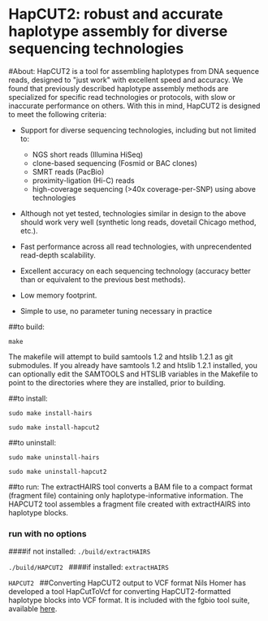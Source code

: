 HapCUT2: robust and accurate haplotype assembly for diverse sequencing technologies
======

#About:
HapCUT2 is a tool for assembling haplotypes from DNA sequence reads, designed to "just work" with excellent speed and accuracy.
We found that previously described haplotype assembly methods are specialized for specific read technologies or protocols, with slow or inaccurate performance on others. With this in mind, HapCUT2 is designed to meet the following criteria:
- Support for diverse sequencing technologies, including but not limited to:
    * NGS short reads (Illumina HiSeq)
    * clone-based sequencing (Fosmid or BAC clones)
    * SMRT reads (PacBio)
    * proximity-ligation (Hi-C) reads
    * high-coverage sequencing (>40x coverage-per-SNP) using above technologies
    
- Although not yet tested, technologies similar in design to the above should work very well (synthetic long reads, dovetail Chicago method, etc.).
- Fast performance across all read technologies, with unprecendented read-depth scalability.
- Excellent accuracy on each sequencing technology (accuracy better than or equivalent to the previous best methods).
- Low memory footprint.
- Simple to use, no parameter tuning necessary in practice

##to build:

 ```make ```
 
The makefile will attempt to build samtools 1.2 and htslib 1.2.1 as git submodules. 
If you already have samtools 1.2 and htslib 1.2.1 installed, you can optionally edit the SAMTOOLS and HTSLIB variables in the Makefile to point to the directories where they are installed, prior to building.

##to install:

```sudo make install-hairs```

```sudo make install-hapcut2```

##to uninstall:

```sudo make uninstall-hairs```

```sudo make uninstall-hapcut2```

##to run:
The extractHAIRS tool converts a BAM file to a compact format (fragment file) containing only haplotype-informative information.
The HAPCUT2 tool assembles a fragment file created with extractHAIRS into haplotype blocks.
### run with no options 
####if not installed:
 ```./build/extractHAIRS ```

 ```./build/HAPCUT2 ```
####if installed:
 ```extractHAIRS ```

 ```HAPCUT2 ```
##Converting HapCUT2 output to VCF format
Nils Homer has developed a tool HapCutToVcf for converting HapCUT2-formatted haplotype blocks into VCF format. It is included with the fgbio tool suite, available [here](https://github.com/fulcrumgenomics/fgbio).

